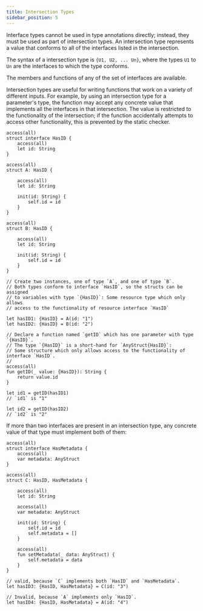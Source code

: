 ```yaml
---
title: Intersection Types
sidebar_position: 5
---
```


Interface types cannot be used in type annotations directly; instead, they must be used as part of intersection types. An intersection type represents a value that conforms to all of the interfaces listed in the intersection.

The syntax of a intersection type is `{U1, U2, ... Un}`, where the types `U1` to `Un` are the interfaces to which the type conforms.

The members and functions of any of the set of interfaces are available.

Intersection types are useful for writing functions that work on a variety of different inputs. For example, by using an intersection type for a parameter's type, the function may accept any concrete value that implements all the interfaces in that intersection. The value is restricted to the functionality of the intersection; if the function accidentally attempts to access other functionality, this is prevented by the static checker.

```cadence
access(all)
struct interface HasID {
    access(all)
    let id: String
}

access(all)
struct A: HasID {

    access(all)
    let id: String

    init(id: String) {
        self.id = id
    }
}

access(all)
struct B: HasID {

    access(all)
    let id: String

    init(id: String) {
        self.id = id
    }
}

// Create two instances, one of type `A`, and one of type `B`.
// Both types conform to interface `HasID`, so the structs can be assigned
// to variables with type `{HasID}`: Some resource type which only allows
// access to the functionality of resource interface `HasID`

let hasID1: {HasID} = A(id: "1")
let hasID2: {HasID} = B(id: "2")

// Declare a function named `getID` which has one parameter with type `{HasID}`.
// The type `{HasID}` is a short-hand for `AnyStruct{HasID}`:
// Some structure which only allows access to the functionality of interface `HasID`.
//
access(all)
fun getID(_ value: {HasID}): String {
    return value.id
}

let id1 = getID(hasID1)
// `id1` is "1"

let id2 = getID(hasID2)
// `id2` is "2"
```

If more than two interfaces are present in an intersection type, any concrete value of that type must implement both of them:

```cadence
access(all)
struct interface HasMetadata {
    access(all)
    var metadata: AnyStruct
}

access(all)
struct C: HasID, HasMetadata {

    access(all)
    let id: String
    
    access(all)
    var metadata: AnyStruct

    init(id: String) {
        self.id = id
        self.metadata = []
    }

    access(all)
    fun setMetadata(_ data: AnyStruct) {
        self.metadata = data
    }
}

// valid, because `C` implements both `HasID` and `HasMetadata`.
let hasID3: {HasID, HasMetadata} = C(id: "3")

// Invalid, because `A` implements only `HasID`.
let hasID4: {HasID, HasMetadata} = A(id: "4")
```
